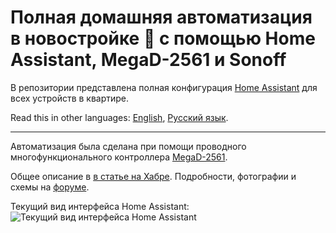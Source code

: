 # Полная домашняя автоматизация в новостройке :department_store: c помощью Home Assistant, MegaD-2561 и Sonoff
В репозитории представлена полная конфигурация [Home Assistant](https://github.com/home-assistant/hassio) для всех устройств в квартире.

Read this in other languages: [English](README.md), [Русский язык](README.ru.md).

______________

Автоматизация была сделана при помощи проводного многофункционального контроллера [MegaD-2561](https://www.ab-log.ru/smart-house/ethernet/megad-2561).

Общее описание в [в статье на Хабре](https://habr.com/ru/post/ТУТ/). Подробности, фотографии и схемы на [форуме](https://www.ab-log.ru/forum/viewtopic.php?f=1&t=1373).

Текущий вид интерфейса Home Assistant:
![Текущий вид интерфейса Home Assistant](https://github.com/empenoso/two-bedroom-flat-Home-Assistant/blob/master/2019_11_screenshot.png)


